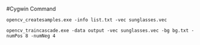 #Cygwin Command 

```
opencv_createsamples.exe -info list.txt -vec sunglasses.vec
```

```
opencv_traincascade.exe -data output -vec sunglasses.vec -bg bg.txt -numPos 8 -numNeg 4
```